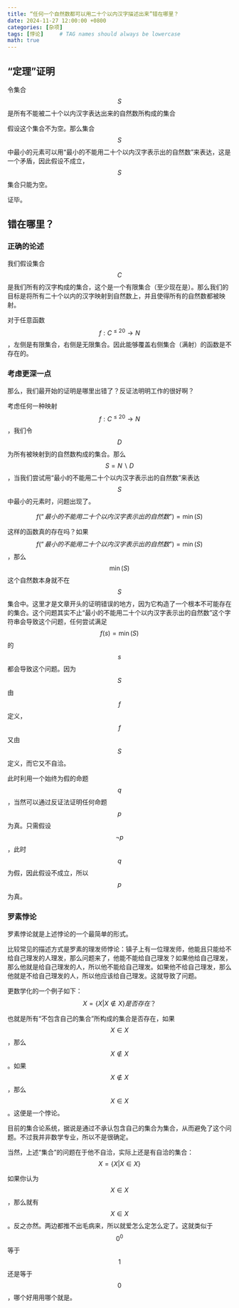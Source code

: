 ```yaml
---
title: “任何一个自然数都可以用二十个以内汉字描述出来”错在哪里？
date: 2024-11-27 12:00:00 +0800
categories: [杂项]
tags: [悖论]     # TAG names should always be lowercase
math: true
---
```


## “定理”证明

令集合 $$S$$ 是所有不能被二十个以内汉字表达出来的自然数所构成的集合

假设这个集合不为空。那么集合 $$S$$ 中最小的元素可以用“最小的不能用二十个以内汉字表示出的自然数”来表达，这是一个矛盾，因此假设不成立，$$S$$ 集合只能为空。

证毕。

## 错在哪里？

### 正确的论述

我们假设集合 $$C$$ 是我们所有的汉字构成的集合，这个是一个有限集合（至少现在是）。那么我们的目标是将所有二十个以内的汉字映射到自然数上，并且使得所有的自然数都被映射。

对于任意函数 $$f: C^{\leq 20} \rightarrow N$$，左侧是有限集合，右侧是无限集合。因此能够覆盖右侧集合（满射）的函数是不存在的。

### 考虑更深一点

那么，我们最开始的证明是哪里出错了？反证法明明工作的很好啊？

考虑任何一种映射 $$f: C^{\leq 20} \rightarrow N$$，我们令 $$D$$ 为所有被映射到的自然数构成的集合。那么 $$S=N\backslash D$$，当我们尝试用“最小的不能用二十个以内汉字表示出的自然数”来表达 $$S$$ 中最小的元素时，问题出现了。

$$
    f(“最小的不能用二十个以内汉字表示出的自然数”)=\min(S)
$$

这样的函数真的存在吗？如果 $$f(“最小的不能用二十个以内汉字表示出的自然数”) = \min(S)$$，那么 $$\min(S)$$ 这个自然数本身就不在 $$S$$ 集合中。这里才是文章开头的证明错误的地方，因为它构造了一个根本不可能存在的集合。这个问题其实不止“最小的不能用二十个以内汉字表示出的自然数”这个字符串会导致这个问题，任何尝试满足 $$f(s)= \min(S)$$ 的 $$s$$ 都会导致这个问题。因为 $$S$$ 由 $$f$$ 定义，$$f$$ 又由 $$S$$ 定义，而它又不自洽。

此时利用一个始终为假的命题 $$q$$，当然可以通过反证法证明任何命题 $$p$$ 为真。只需假设 $$\neg p$$，此时 $$q$$ 为假，因此假设不成立，所以 $$p$$ 为真。

### 罗素悖论

罗素悖论就是上述悖论的一个最简单的形式。

比较常见的描述方式是罗素的理发师悖论：镇子上有一位理发师，他能且只能给不给自己理发的人理发，那么问题来了，他能不能给自己理发？如果他给自己理发，那么他就是给自己理发的人，所以他不能给自己理发。如果他不给自己理发，那么他就是不给自己理发的人，所以他应该给自己理发。这就导致了问题。

更数学化的一个例子如下：
$$
    X=\{X|X\notin X\} 是否存在？
$$

也就是所有“不包含自己的集合”所构成的集合是否存在，如果 $$X \in X$$，那么 $$X \notin X$$。如果 $$X \notin X$$，那么 $$X \in X$$。这便是一个悖论。

目前的集合论系统，据说是通过不承认包含自己的集合为集合，从而避免了这个问题。不过我并非数学专业，所以不是很确定。

当然，上述“集合”的问题在于他不自洽，实际上还是有自洽的集合：
$$
    X=\{X|X\in X\}
$$

如果你认为 $$X\in X$$，那么就有 $$X\in X$$。反之亦然。两边都推不出毛病来，所以就爱怎么定怎么定了。这就类似于 $$0^0$$ 等于 $$1$$ 还是等于 $$0$$，哪个好用用哪个就是。
